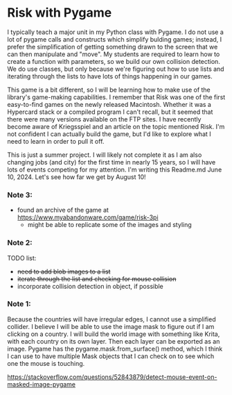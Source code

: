 # Risk with Pygame

I typically teach a major unit in my Python class with Pygame. I do
not use a lot of pygame calls and constructs which simplify bulding games;
instead, I prefer the simplification of getting something drawn to the screen
that we can then manipulate and "move". My students are required to learn
how to create a function with parameters, so we build our own collision
detection.  We do use classes, but only because we're figuring out how
to use lists and iterating through the lists to have lots of things
happening in our games.

This game is a bit different, so I will be learning how to make use
of the library's game-making capabilities.  I remember that Risk was
one of the first easy-to-find games on the newly released Macintosh.
Whether it was a Hypercard stack or a compiled program I can't recall, but
it seemed that there were many versions available on the FTP sites.  I have
recently become aware of Kriegsspiel and an article on the topic mentioned
Risk.  I'm not confident I can actually build the game, but I'd like to
explore what I need to learn in order to pull it off.

This is just a summer project.  I will likely not complete it as I am also
changing jobs (and city) for the first time in nearly 15 years, so I will
have lots of events competing for my attention.  I'm writing this
Readme.md June 10, 2024.  Let's see how far we get by August 10!

### Note 3:
- found an archive of the game at https://www.myabandonware.com/game/risk-3pi
  - might be able to replicate some of the images and styling

### Note 2:
TODO list:
- ~~need to add blob images to a list~~
- ~~iterate through the list and checking for mouse collision~~
- incorporate collision detection in object, if possible

### Note 1: 
Because the countries will have irregular edges, I cannot use
a simplified collider.  I believe I will be able to use the image mask
to figure out if I am clicking on a country.  I will build the world
image with something like Krita, with each country on its own layer.  Then
each layer can be exported as an image.  Pygame has the 
pygame.mask.from_surface() method, which I think I can use to have
multiple Mask objects that I can check on to see which one the mouse
is touching.

https://stackoverflow.com/questions/52843879/detect-mouse-event-on-masked-image-pygame
